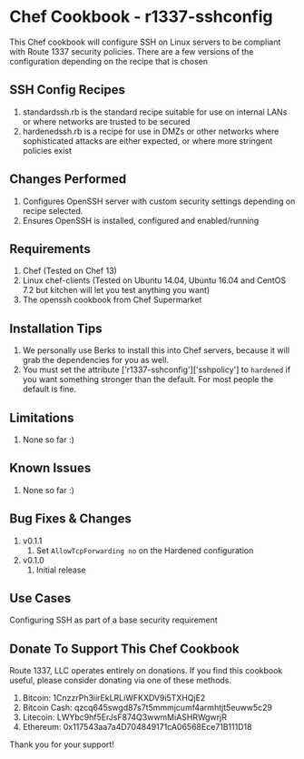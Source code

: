 Chef Cookbook - r1337-sshconfig
==============
This Chef cookbook will configure SSH on Linux servers to be compliant with Route 1337 security policies. There are a few versions of the configuration depending on the recipe that is chosen

SSH Config Recipes
------------
1. standardssh.rb is the standard recipe suitable for use on internal LANs or where networks are trusted to be secured
2. hardenedssh.rb is a recipe for use in DMZs or other networks where sophisticated attacks are either expected, or where more stringent policies exist

Changes Performed
------------
1. Configures OpenSSH server with custom security settings depending on recipe selected.
2. Ensures OpenSSH is installed, configured and enabled/running

Requirements
------------
1. Chef (Tested on Chef 13)
2. Linux chef-clients (Tested on Ubuntu 14.04, Ubuntu 16.04 and CentOS 7.2 but kitchen will let you test anything you want)
3. The openssh cookbook from Chef Supermarket


Installation Tips
------------

1. We personally use Berks to install this into Chef servers, because it will grab the dependencies for you as well.
2. You must set the attribute ['r1337-sshconfig']['sshpolicy'] to `hardened` if you want something stronger than the default. For most people the default is fine.

Limitations
------------
1. None so far :)

Known Issues
------------
1. None so far :)

Bug Fixes & Changes
------------

1. v0.1.1
    1. Set `AllowTcpForwarding no` on the Hardened configuration
2. v0.1.0
    1. Initial release

Use Cases
------------
Configuring SSH as part of a base security requirement

Donate To Support This Chef Cookbook
------------
Route 1337, LLC operates entirely on donations. If you find this cookbook useful, please consider donating via one of these methods.

1. Bitcoin: 1CnzzrPh3iirEkLRLiWFKXDV9i5TXHQjE2
2. Bitcoin Cash: qzcq645swgd87s7t5mmmjcumf4armhtjt5euww5c29
3. Litecoin: LWYbc9hf5ErJsF874Q3wwmMiASHRWgwrjR
4. Ethereum: 0x117543aa7a4D704849171cA06568Ece71B111D18

Thank you for your support!
